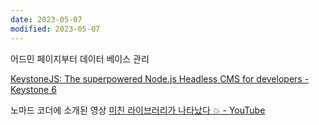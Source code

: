 ```yaml
---
date: 2023-05-07
modified: 2023-05-07
---
```


어드민 페이지부터
데이터 베이스 관리

[KeystoneJS: The superpowered Node.js Headless CMS for developers - Keystone 6](https://keystonejs.com/)

노마드 코더에 소개된 영상
[미친 라이브러리가 나타났다 💥 - YouTube](https://www.youtube.com/watch?v=DlyoFFOcPCg)

